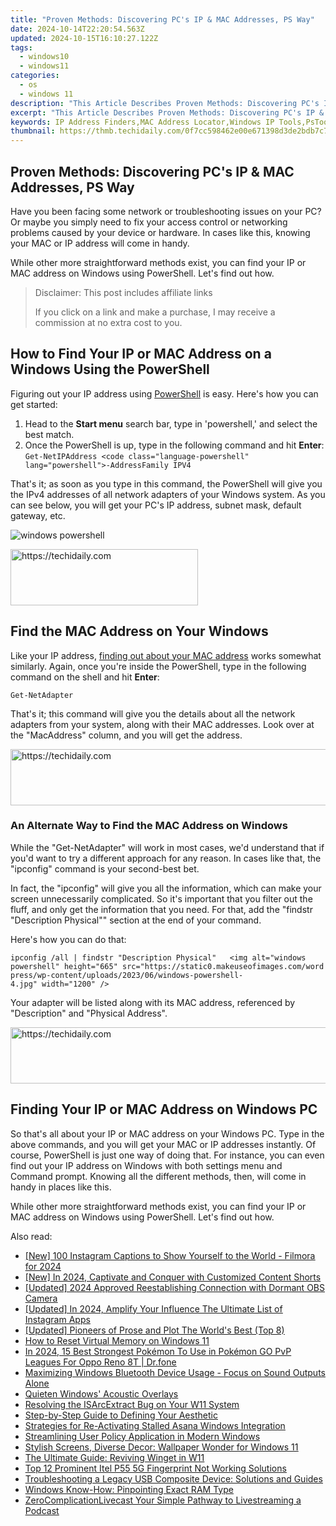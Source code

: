 ```yaml
---
title: "Proven Methods: Discovering PC's IP & MAC Addresses, PS Way"
date: 2024-10-14T22:20:54.563Z
updated: 2024-10-15T16:10:27.122Z
tags:
  - windows10
  - windows11
categories:
  - os
  - windows 11
description: "This Article Describes Proven Methods: Discovering PC's IP & MAC Addresses, PS Way"
excerpt: "This Article Describes Proven Methods: Discovering PC's IP & MAC Addresses, PS Way"
keywords: IP Address Finders,MAC Address Locator,Windows IP Tools,PsTools MAC/IP,PC Networking Info,Get Device Details,Unlock PS System
thumbnail: https://thmb.techidaily.com/0f7cc598462e00e671398d3de2bdb7c71a59af5f2607e912d55b8b85ab2b5c83.jpg
---
```


## Proven Methods: Discovering PC's IP & MAC Addresses, PS Way

 Have you been facing some network or troubleshooting issues on your PC? Or maybe you simply need to fix your access control or networking problems caused by your device or hardware. In cases like this, knowing your MAC or IP address will come in handy.

 While other more straightforward methods exist, you can find your IP or MAC address on Windows using PowerShell. Let's find out how.

>  Disclaimer: This post includes affiliate links
>
>  If you click on a link and make a purchase, I may receive a commission at no extra cost to you.
>

## How to Find Your IP or MAC Address on a Windows Using the PowerShell

 Figuring out your IP address using [PowerShell](https://www.makeuseof.com/what-is-windows-powershell/) is easy. Here's how you can get started:

1. Head to the **Start menu** search bar, type in 'powershell,' and select the best match.
2. Once the PowerShell is up, type in the following command and hit **Enter**:  
`Get-NetIPAddress <code class="language-powershell" lang="powershell">-AddressFamily IPV4`

 That's it; as soon as you type in this command, the PowerShell will give you the IPv4 addresses of all network adapters of your Windows system. As you can see below, you will get your PC's IP address, subnet mask, default gateway, etc.

![windows powershell](https://static1.makeuseofimages.com/wordpress/wp-content/uploads/2023/06/windows-powershell-3.jpg)

<!-- affiliate ads begin -->
<a href="https://aligracehair.sjv.io/c/5597632/1975802/19272" target="_top" id="1975802">
  <img src="//a.impactradius-go.com/display-ad/19272-1975802" border="0" alt="https://techidaily.com" width="300" height="90"/>
</a>
<img height="0" width="0" src="https://aligracehair.sjv.io/i/5597632/1975802/19272" style="position:absolute;visibility:hidden;" border="0" />
<!-- affiliate ads end -->

## Find the MAC Address on Your Windows

 Like your IP address, [finding out about your MAC address](https://www.makeuseof.com/how-to-find-mac-address-windows-11/) works somewhat similarly. Again, once you're inside the PowerShell, type in the following command on the shell and hit **Enter**:

`Get-NetAdapter`

 That's it; this command will give you the details about all the network adapters from your system, along with their MAC addresses. Look over at the "MacAddress" column, and you will get the address.

<!-- affiliate ads begin -->
<a href="https://appsumo.8odi.net/c/5597632/2130887/7443" target="_top" id="2130887">
  <img src="//a.impactradius-go.com/display-ad/7443-2130887" border="0" alt="https://techidaily.com" width="728" height="90"/>
</a>
<img height="0" width="0" src="https://appsumo.8odi.net/i/5597632/2130887/7443" style="position:absolute;visibility:hidden;" border="0" />
<!-- affiliate ads end -->

### An Alternate Way to Find the MAC Address on Windows

 While the "Get-NetAdapter" will work in most cases, we'd understand that if you'd want to try a different approach for any reason. In cases like that, the "ipconfig" command is your second-best bet.

 In fact, the "ipconfig" will give you all the information, which can make your screen unnecessarily complicated. So it's important that you filter out the fluff, and only get the information that you need. For that, add the "findstr "Description Physical"" section at the end of your command.

 Here's how you can do that:

`ipconfig /all | findstr "Description Physical"  
<img alt="windows powershell" height="665" src="https://static0.makeuseofimages.com/wordpress/wp-content/uploads/2023/06/windows-powershell-4.jpg" width="1200" />`

 Your adapter will be listed along with its MAC address, referenced by "Description" and "Physical Address".

<!-- affiliate ads begin -->
<a href="https://aligracehair.sjv.io/c/5597632/1915830/19272" target="_top" id="1915830">
  <img src="//a.impactradius-go.com/display-ad/19272-1915830" border="0" alt="https://techidaily.com" width="728" height="90"/>
</a>
<img height="0" width="0" src="https://aligracehair.sjv.io/i/5597632/1915830/19272" style="position:absolute;visibility:hidden;" border="0" />
<!-- affiliate ads end -->

## Finding Your IP or MAC Address on Windows PC

 So that's all about your IP or MAC address on your Windows PC. Type in the above commands, and you will get your MAC or IP addresses instantly. Of course, PowerShell is just one way of doing that. For instance, you can even find out your IP address on Windows with both settings menu and Command prompt. Knowing all the different methods, then, will come in handy in places like this.

 While other more straightforward methods exist, you can find your IP or MAC address on Windows using PowerShell. Let's find out how.

<span class="atpl-alsoreadstyle">Also read:</span>
<div><ul>
<li><a href="https://instagram-video-recordings.techidaily.com/new-100-instagram-captions-to-show-yourself-to-the-world-filmora-for-2024/"><u>[New] 100 Instagram Captions to Show Yourself to the World - Filmora for 2024</u></a></li>
<li><a href="https://facebook-video-share.techidaily.com/new-in-2024-captivate-and-conquer-with-customized-content-shorts/"><u>[New] In 2024, Captivate and Conquer with Customized Content Shorts</u></a></li>
<li><a href="https://screen-sharing-recording.techidaily.com/updated-2024-approved-reestablishing-connection-with-dormant-obs-camera/"><u>[Updated] 2024 Approved Reestablishing Connection with Dormant OBS Camera</u></a></li>
<li><a href="https://instagram-video-recordings.techidaily.com/updated-in-2024-amplify-your-influence-the-ultimate-list-of-instagram-apps/"><u>[Updated] In 2024, Amplify Your Influence The Ultimate List of Instagram Apps</u></a></li>
<li><a href="https://extra-guidance.techidaily.com/updated-pioneers-of-prose-and-plot-the-worlds-best-top-8/"><u>[Updated] Pioneers of Prose and Plot The World's Best (Top 8)</u></a></li>
<li><a href="https://win11.techidaily.com/how-to-reset-virtual-memory-on-windows-11/"><u>How to Reset Virtual Memory on Windows 11</u></a></li>
<li><a href="https://android-pokemon-go.techidaily.com/in-2024-15-best-strongest-pokemon-to-use-in-pokemon-go-pvp-leagues-for-oppo-reno-8t-drfone-by-drfone-virtual-android/"><u>In 2024, 15 Best Strongest Pokémon To Use in Pokémon GO PvP Leagues For Oppo Reno 8T | Dr.fone</u></a></li>
<li><a href="https://win11.techidaily.com/maximizing-windows-bluetooth-device-usage-focus-on-sound-outputs-alone/"><u>Maximizing Windows Bluetooth Device Usage - Focus on Sound Outputs Alone</u></a></li>
<li><a href="https://win11.techidaily.com/quieten-windows-acoustic-overlays/"><u>Quieten Windows' Acoustic Overlays</u></a></li>
<li><a href="https://win11.techidaily.com/resolving-the-isarcextract-bug-on-your-w11-system/"><u>Resolving the ISArcExtract Bug on Your W11 System</u></a></li>
<li><a href="https://youtube-videos.techidaily.com/step-by-step-guide-to-defining-your-aesthetic/"><u>Step-by-Step Guide to Defining Your Aesthetic</u></a></li>
<li><a href="https://win11.techidaily.com/strategies-for-re-activating-stalled-asana-windows-integration/"><u>Strategies for Re-Activating Stalled Asana Windows Integration</u></a></li>
<li><a href="https://win11.techidaily.com/streamlining-user-policy-application-in-modern-windows/"><u>Streamlining User Policy Application in Modern Windows</u></a></li>
<li><a href="https://win11.techidaily.com/stylish-screens-diverse-decor-wallpaper-wonder-for-windows-11/"><u>Stylish Screens, Diverse Decor: Wallpaper Wonder for Windows 11</u></a></li>
<li><a href="https://win11.techidaily.com/the-ultimate-guide-reviving-winget-in-w11/"><u>The Ultimate Guide: Reviving Winget in W11</u></a></li>
<li><a href="https://unlock-android.techidaily.com/top-12-prominent-itel-p55-5g-fingerprint-not-working-solutions-by-drfone-android/"><u>Top 12 Prominent Itel P55 5G Fingerprint Not Working Solutions</u></a></li>
<li><a href="https://driver-error.techidaily.com/troubleshooting-a-legacy-usb-composite-device-solutions-and-guides/"><u>Troubleshooting a Legacy USB Composite Device: Solutions and Guides</u></a></li>
<li><a href="https://win11.techidaily.com/windows-know-how-pinpointing-exact-ram-type/"><u>Windows Know-How: Pinpointing Exact RAM Type</u></a></li>
<li><a href="https://extra-resources.techidaily.com/zerocomplicationlivecast-your-simple-pathway-to-livestreaming-a-podcast/"><u>ZeroComplicationLivecast Your Simple Pathway to Livestreaming a Podcast</u></a></li>
</ul></div>

<ins class="adsbygoogle"
      style="display:block"
      data-ad-client="ca-pub-7571918770474297"
      data-ad-slot="8358498916"
      data-ad-format="auto"
      data-full-width-responsive="true"></ins>
    
